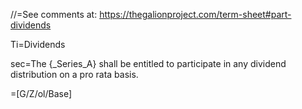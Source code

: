 //=See comments at: <a href="https://thegalionproject.com/term-sheet#part-anti-dilution ">https://thegalionproject.com/term-sheet#part-dividends</a>

Ti=Dividends

sec=The {_Series_A} shall be entitled to participate in any dividend distribution on a pro rata basis.

=[G/Z/ol/Base]

